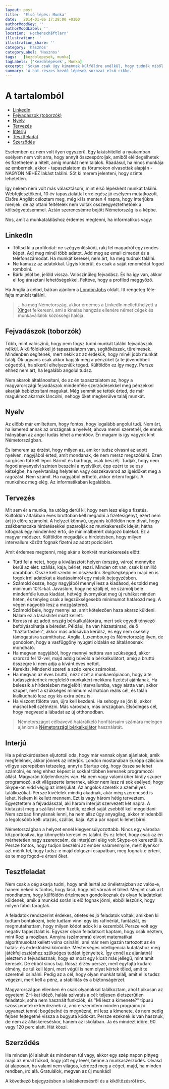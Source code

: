 ```yaml
---
layout: post
title:  'Első lépés: Munka'
date:   2014-01-06 17:28:00 +0100
authorMoodKey: ''
authorMoodLabel: ''
location: 'Hochenschäftlarn'
illustration: ''
illustration_share: ''
category: 'hasznos'
categoryLabel: 'Hasznos'
tags:   [kezdolepesek, munka]
tagLabels: ['Kezdőlépések', Munka]
excerpt: 'Sokan csak úgy kimennek külföldre anélkül, hogy tudnák miből fognak tudni megélni. Elhédereznek havernál, ismerősnél vagy rokonnál. Szép kényelmes felállás, könnyebb helyben munkát találni. Jó annak, aki megteheti.'
summary: 'A hat részes kezdő lépések sorozat első cikke.'
---
```


# A tartalomból

* [LinkedIn](/hasznos/elso_lepes.html#linkedin)
* [Fejvadászok (toborzók)](/hasznos/elso_lepes.html#fejvadaszok)
* [Nyelv](/hasznos/elso_lepes.html#nyelv)
* [Tervezés](/hasznos/elso_lepes.html#tervezes)
* [Interjú](/hasznos/elso_lepes.html#interju)
* [Tesztfeladat](/hasznos/elso_lepes.html#tesztfeladat)
* [Szerződés](/hasznos/elso_lepes.html#szerzodes)

Esetemben ez nem volt ilyen egyszerű. Egy lakáshitellel a nyakamban esélyem nem volt arra, hogy annyit összespóroljak,
amiből eléldegélhetek és fizethetem a hitelt, amíg munkát nem találok. Ráadásul, ha nincs munkája az embernek, akkor -
tapasztalatom és fórumokon olvasottak alapján - NAGYON NEHÉZ lakást találni. Sőt ki merem jelenteni, hogy szinte lehetetlen.

Így nekem nem volt más választásom, mint első lépésként munkát találni. Webfejlesztőként, 10 év tapasztalattal erre egész
jó esélyem mutatkozott. Elsőre Angliát céloztam meg, még ki is menten 4 napra, hogy interjúkra menjek, de az ottani
feltételek nem voltak összeegyeztethetőek a költségvetésemmel. Aztán szerencsémre bejött Németország is a képbe.

Nos, amit a munkataláláshoz érdemes megtenni, ha informatikus vagy:

## <a name="linkedin"></a>LinkedIn

* Töltsd ki a profilodat: ne szégyenlősködj, rakj fel magadról egy rendes képet. Adj meg minél több adatot. Add meg az
email címedet és a telefonszámodat. Ha munkát keresel, nem árt, ha meg tudnak találni.
* Ne kamuzz az adatokkal. Úgyis kiderül, és csak a saját renomédat fogod rombolni.
* Bárki jelöl be, jelöld vissza. Valószínűleg fejvadász. És ha így van, akkor el fog árasztani lehetőségekkel. Feltéve,
hogy a profilod meggyőző.

Ha Anglia a célod, bátran ajánlom a [LondonJobs](http://www.londonjobs.co.uk/) oldalt. Itt rengeteg féle-fajta munkát találni.

<blockquote class="update"><p>
    ...ha meg Németország, akkor érdemes a LinkedIn mellett/helyett a <a href="https://www.xing.com">Xing</a>et felkeresni,
    ami a kínaias hangzás ellenére német cégek és munkavállalók közösségi hálója.
</p></blockquote>

## <a name="fejvadaszok"></a>Fejvadászok (toborzók)

Több, mint valószínű, hogy nem fogsz tudni munkát találni fejvadászok nélkül. A külföldiekkel jó tapasztalatom van,
segítőkészek, türelmesek. Mindenben segítenek, mert nekik az az érdekük, hogy minél jobb munkát találj. Ők ugyanis csak
akkor kapják meg a pénzüket (a te jövendőbeli cégedtől), ha sikerül elhelyezniük téged. Külföldön ez így megy. Persze
ehhez nem árt, ha legalább angolul tudsz.

Nem akarok általánosítani, de az én tapasztalatom az, hogy a magyarországi fejvadászok mindenféle szerződésekkel meg
pénzekkel akarják bebiztosítani magukat. Még semmit se tettek érted, de már magukhoz akarnak láncolni, nehogy őket
megkerülve találj munkát.

## <a name="nyelv"></a>Nyelv

Az előbb már említettem, hogy fontos, hogy legalább angolul tudj. Nem árt, ha ismered annak az országnak a nyelvét, ahova
menni szeretnél, de ennek hiányában az angol tudás lehet a mentőöv. Én magam is így vagyok kint Németországban.

És ismerem az érzést, hogy milyen az, amikor tudsz olvasni az adott nyelven, nagyjából érted, amit mondanak, de nem mersz
megszólalni. Ezen sürgősen túl kell lépni. Bármit és bárhogy, csak beszélj. Tudják, hogy nem fogod anyanyelvi szinten
beszélni a nyelvüket, épp ezért te se ess kétségbe, ha nyelvtanilag helytelen vagy összekavarod az igeidőket meg a ragozást.
Nem számít. Ha nagyjából érthető, akkor érteni fogják. A munkához meg elég. Az informatikában legalábbis.

## <a name="tervezes"></a>Tervezés

Mit sem ér a munka, ha utólag derül ki, hogy nem lesz elég a fizetés. Külföldön általában éves bruttóban kell megadni a
fizetésigényt, ezért nem árt jó előre számolni. A helyzet könnyű, ugyanis külföldön nem divat, hogy zsákbamacska hirdetésekkel
pazarolják az munkakeresők idejét, hátha kifognak egy mindenhez értő, de minimálbérért dolgozó balekot. Ez a magyar
módszer. Külföldön megadják a hirdetésben, hogy milyen intervallum között fognak fizetni az adott pozícióért.

Amit érdemes megtenni, még akár a konkrét munkakeresés előtt:

* Túrd fel a netet, hogy a kiválasztott helyen (ország, város) mennyibe kerül az élet: szállás, kaja, bérlet, rezsi.
Minden ott van, csak kismillió darabban. Össze kell szedni és összeadni. Segítségképpen majd én is fogok írni adatokat
a kiadásaimról egy másik bejegyzésben.
* Számold össze, hogy nagyjából mennyi lesz a kiadásod, és toldd meg minimum 10%-kal. Javaslom, hogy ne szállj el, ne
számolj bele mindenféle luxus kiadást, hétvégi tivornyákat meg új ruhákat minden héten, és tényleg csak a legszükségesebb
minimumot határozd meg. A végén nagyobb lesz a mozgástered.
* Számold bele, hogy mennyi az, amit kötelezően haza akarsz küldeni. Nálam ez a lakáshitel miatt kellett.
* Keress rá az adott ország bérkalkulátorára, mert sok egyedi tényező befolyásolhatja a béredet. Például, ha van házastársad,
de ő "háztartásbeli", akkor más adósávba kerülsz, és egy nem csekély támogatásra számíthatsz. Anglia, Luxembourg és
Németország ilyen, de gondolom, hogy a vasfüggöny nyugati oldalán ez általánosnak mondható.
* Ha megvan nagyjából, hogy mennyi nettóra van szükséged, akkor szorozd fel 12-vel, majd addig bűvöld a bérkalkulátort,
amíg a bruttó összegre ki nem adja a kívánt éves nettót.
* Kerekíts. Mindenki szereti a szép kerek számokat.
* Ha megvan az éves bruttó, nézz szét a munkaerőpiacon, hogy a te tudásszintednek megfelelő munkákért mekkora fizetést
ajánlanak. Ha beleesik a hirdetésben megjelölt intervallumba, vagy alatta van, akkor szuper, mert a szükséges minimum
várhatóan reális cél, és talán kialkudható lesz egy kis extra pénz is.
* Ha viszont fölötte van, újra kell kezdeni. Ha sehogy se jön ki, akkor máshol kell szétnézni. Más városban, más országban.
Elsődleges cél, hogy megvesd a lábadat az új otthonodban.

<blockquote class="update"><p>Németországot célbavevő határátkelő honfitársaim számára melegen ajánlom a
    <a href="https://www.brutto-netto-rechner.info/gehalt/gross_net_calculator_germany.php">Németországi bérkalkulátor</a> használatát.
</p></blockquote>

## <a name="interju"></a>Interjú

Ha a pénzkérdésben eljutottál oda, hogy már vannak olyan ajánlatok, amik megfelelnek, akkor jönnek az interjúk. London
mostanában Európa szilícium völgye szerepében tetszeleg, annyi a Startup cég, hogy össze se lehet számolni, és még ehhez
képest is sokkal többen keresnek programozói állást. Magyarán túljelentkezés van. Ha nem vagy valami über király szuper
programozó, akit világszerte ismernek, akkor nem lesz rá sok esélyed, hogy Skype-on vidd végig az interjúkat. Az angolok
szeretik a személyes találkozókat. Persze kivételek mindig akadnak, akár még szerencséd is lehet. Nekem ki kellett mennem.
Ezt is vagy három hétig terveztem. Egyeztettem a fejvadásszal, aki három interjút szervezett két napra. A kiutazást meg
a szállást nem fizetik, ezeket saját zsebből kell megoldani. Nem szabad finnyásnak lenni, ha nem állsz úgy anyagilag,
akkor mindenből a legolcsóbb kell: utazás, szállás, kaja. Azt a pár napot ki lehet bírni.

Németországban a helyzet ennél kiegyensúlyozottabb. Nincs egy városba központosítva, így könnyebb keresni és találni. És
ez lehet, hogy csak az én mérhetetlen nagy szerencsém, de interjúzni elég volt Skype-on keresztül is. Persze fontos, hogy
tudjon beszélni az ember valamennyire, mert ilyenkor azt mérik fel, hogy tudsz-e majd dolgozni csapatban, meg fognak-e
érteni, és te meg fogod-e érteni őket.

## <a name="tesztfeladat"></a>Tesztfeladat

Nem csak a cég akarja tudni, hogy amit leírtál az önéletrajzban az valós-e, hanem neked is fontos, hogy lásd, hogy mit
várnak el tőled. Megint csak azt mondhatom, hogy külföldön értelmesen gondolkoznak és olyan feladatokat küldenek, amik a
munkád során is elő fognak jönni, ebből leszűrik, hogy milyen fából faragtak.

A feladatok rendszerint érdekes, ötletes és jó feladatok voltak, amikben ki tudtam bontakozni, bele tudtam vinni egy kis
rafinériát, fantáziát, és megmutathattam, hogy milyen kódot adok ki a kezemből. Persze volt egy negatív tapasztalat is.
Egyszer olyan feladatsort kaptam, hogy csak néztem, mint Rozi a moziban. Annyira (számomra) elvont matematikai algoritmusokat
kellett volna csinálni, ami már nem igazán tartozott az én hatás- és érdeklődési körömbe. Mesterséges intelligencia
kutatáshoz meg játékfejlesztéshez szükséges tudást igényeltek. Így ennél az ajánlatnál jeleztem a fejvadásznak, hogy ez
most egy kicsit más jellegű, mint amit keresek. De ebből sincs baj. Rossz érzés persze, mert egyfajta kudarc élmény, de
túl kell lépni, mert végül is nem olyat kértek tőled, amit te szeretnél csinálni. Pedig az a cél, hogy olyan munkát találj,
amit el is tudsz végezni, mert kell a pénz, a stabilitás és a biztonságérzet.

Magyarországon ellenben én csak olyanokkal találkoztam, ahol tipikusan az egyetemi ZH-kat idéző, halála szivatás a cél:
teljesen életszerűtlen feladatok, soha nem használt funkciók, és "Mi lesz a kimenete?" típusú szösszenetekre kérdeznek rá,
amire szerintem minden programozó ugyanazt tenné: begépelné és megnézné, mi lesz a kimenete, és nem pedig fejben fejtegetné
vissza a bugyuta kódokat. Persze ezeknek is van hasznuk, de nem az álláskereséskor, hanem az iskolában. Ja és mindezt időre,
90 vagy 120 perc alatt.  Hát köszi.

## <a name="szerzodes"></a>Szerződés

Ha minden jól alakult és mindenen túl vagy, akkor egy szép napon pittyeg majd az email fiókod, hogy jött egy levél,
benne a munkaszerződés. Olvasd át alaposan, ha valami nem világos, kérdezd meg a céget, majd, ha minden rendben, írd alá.
Gratulálok, megvan az új munkád!

A következő bejegyzésben a lakáskeresésről és a kiköltözésről írok.